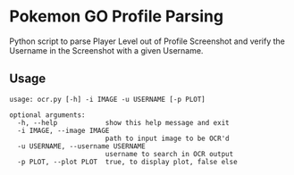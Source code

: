 Pokemon GO Profile Parsing
==========================
Python script to parse Player Level out of Profile Screenshot and verify the Username in the Screenshot with a given Username.

Usage
-----
```
usage: ocr.py [-h] -i IMAGE -u USERNAME [-p PLOT]

optional arguments:
  -h, --help            show this help message and exit
  -i IMAGE, --image IMAGE
                        path to input image to be OCR'd
  -u USERNAME, --username USERNAME
                        username to search in OCR output
  -p PLOT, --plot PLOT  true, to display plot, false else
```
